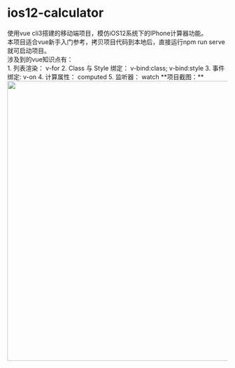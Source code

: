 # ios12-calculator
<div>使用vue cli3搭建的移动端项目，模仿iOS12系统下的IPhone计算器功能。</div>
<div>本项目适合vue新手入门参考，拷贝项目代码到本地后，直接运行npm run serve就可启动项目。</div>
<div>涉及到的vue知识点有：</div>
1. 列表渲染： v-for
2. Class 与 Style 绑定： v-bind:class; v-bind:style
3. 事件绑定: v-on
4. 计算属性： computed
5. 监听器： watch
**项目截图：**
<img src="https://raw.githubusercontent.com/guohaowu/ios12-iphone-calculator/master/src/assets/%E5%BE%AE%E4%BF%A1%E5%9B%BE%E7%89%87_20190403104818.png" width="640"  align=center />

